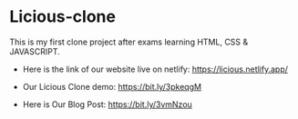 
# Licious-clone

This is my first clone project after exams learning HTML, CSS & JAVASCRIPT. 

* Here is the link of our website live on netlify: https://licious.netlify.app/ 

* Our Licious Clone demo: https://bit.ly/3pkeqgM

* Here is Our Blog Post: https://bit.ly/3vmNzou

